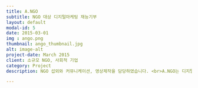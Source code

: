 ```yaml
---
title: A.NGO
subtitle: NGO 대상 디지털마케팅 재능기부
layout: default
modal-id: 5
date: 2015-03-01
img : ango.png
thumbnail: ango_thumbnail.jpg
alt: image-alt
project-date: March 2015
client: 소규모 NGO, 사회적 기업
category: Project
description: NGO 섭외와 커뮤니케이션, 영상제작을 담당하였습니다. <br>A.NGO는 디지털 마케팅에 어려움을 겪는 소규모 NGO와 사회적 기업을 대상으로 한 재능기부 활동입니다. <br><a href="https://www.facebook.com/aNGOcomm/">a.NGO 페이스북 </a> 

---
```

